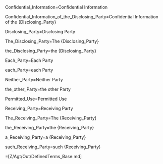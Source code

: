 Confidential_Information=<span class="definedterm">Confidential Information</span>

Confidential_Information_of_the_Disclosing_Party=<span class="definedterm">Confidential Information</span> of the {Disclosing_Party}

Disclosing_Party=<span class="definedterm">Disclosing Party</span>

The_Disclosing_Party=The {Disclosing_Party}

the_Disclosing_Party=the {Disclosing_Party}

Each_Party=Each <span class="definedterm">Party</span>

each_Party=each <span class="definedterm">Party</span>

Neither_Party=Neither <span class="definedterm">Party</span>

the_other_Party=the other <span class="definedterm">Party</span>

Permitted_Use=<span class="definedterm">Permitted Use</span>

Receiving_Party=<span class="definedterm">Receiving Party</span>

The_Receiving_Party=The {Receiving_Party}

the_Receiving_Party=the {Receiving_Party}

a_Receiving_Party=a {Receiving_Party}

such_Receiving_Party=such {Receiving_Party}

=[Z/Agt/Out/DefinedTerms_Base.md]